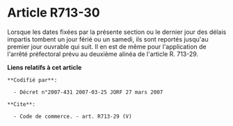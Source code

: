 # Article R713-30

Lorsque les dates fixées par la présente section ou le dernier jour des délais impartis tombent un jour férié ou un samedi,
ils sont reportés jusqu'au premier jour ouvrable qui suit. Il en est de même pour l'application de l'arrêté préfectoral prévu
au deuxième alinéa de l'article R. 713-29.

**Liens relatifs à cet article**

	**Codifié par**:

	  - Décret n°2007-431 2007-03-25 JORF 27 mars 2007

	**Cite**:

	  - Code de commerce. - art. R713-29 (V)
